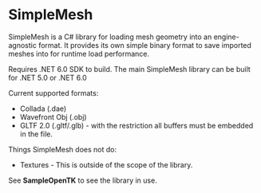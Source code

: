 # SimpleMesh

SimpleMesh is a C# library for loading mesh geometry into an engine-agnostic format.
 It provides its own simple binary format to save imported meshes into for runtime load performance.

Requires .NET 6.0 SDK to build. The main SimpleMesh library can be built for .NET 5.0 or .NET 6.0

Current supported formats:

* Collada (.dae)
* Wavefront Obj (.obj)
* GLTF 2.0 (.gltf/.glb) - with the restriction all buffers must be embedded in the file.

Things SimpleMesh does not do:

* Textures - This is outside of the scope of the library.


See **SampleOpenTK** to see the library in use.
